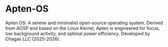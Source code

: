 # Apten-OS
Apten OS: A serene and minimalist open-source operating system. Derived from AOSP and based on the Linux Kernel, Apten is engineered for focus, low background activity, and optimal power efficiency. Developed by Chagas LLC (2025-2026).
